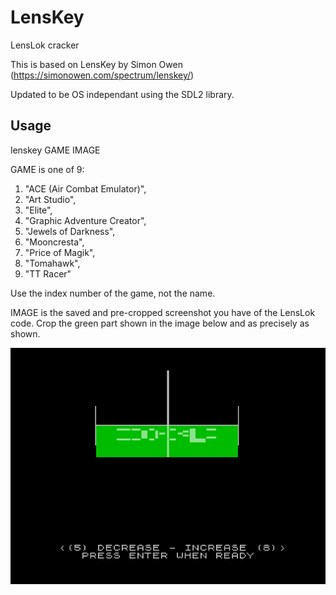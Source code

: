 # LensKey
LensLok cracker

This is based on LensKey by Simon Owen (https://simonowen.com/spectrum/lenskey/)

Updated to be OS independant using the SDL2 library.

## Usage

lenskey GAME IMAGE

GAME is one of 9:

1. "ACE (Air Combat Emulator)",
1. "Art Studio",
1. "Elite",
1. "Graphic Adventure Creator",
1. "Jewels of Darkness",
1. "Mooncresta",
1. "Price of Magik",
1. "Tomahawk",
1. "TT Racer"

Use the index number of the game, not the name.

IMAGE is the saved and pre-cropped screenshot you have of the LensLok code. Crop the green part shown in the image below and as precisely as shown.

![GitHub Logo](/images/ok-highlight.png)
